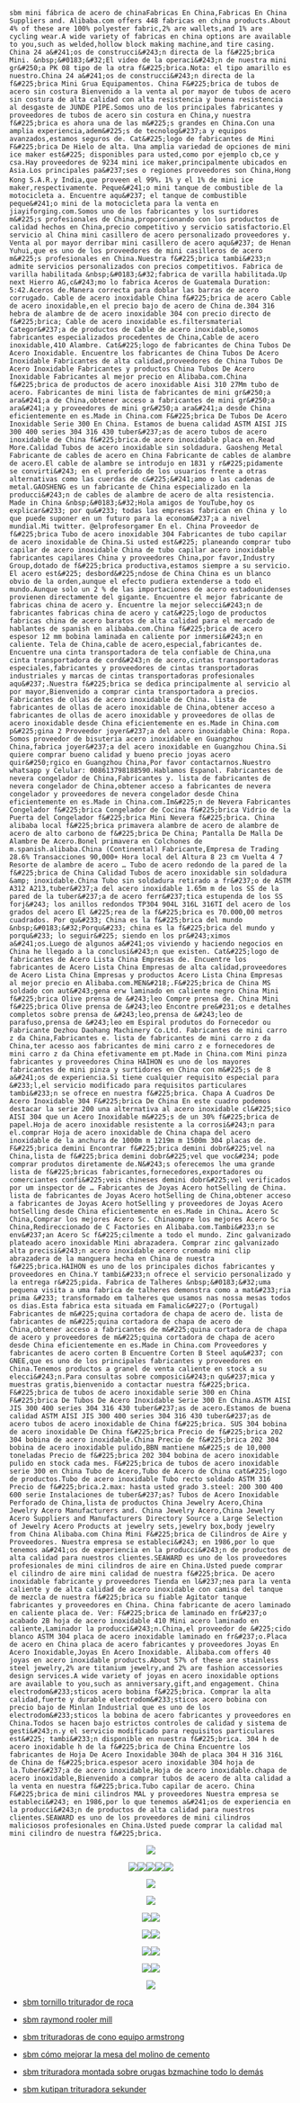 
```
sbm mini fábrica de acero de chinaFabricas En China,Fabricas En China Suppliers and. Alibaba.com offers 448 fabricas en china products.About 4% of these are 100% polyester fabric,2% are wallets,and 1% are cycling wear.A wide variety of fabricas en china options are available to you,such as welded,hollow block making machine,and tire casing. China 24 a&#241;os de construcci&#243;n directa de la f&#225;brica Mini. &nbsp;&#0183;&#32;El video de la operaci&#243;n de nuestra mini gr&#250;a PK 08 tipo de la otra f&#225;brica.Nota: el tipo amarillo es nuestro.China 24 a&#241;os de construcci&#243;n directa de la f&#225;brica Mini Grua Equipamentos. China F&#225;brica de tubos de acero sin costura Bienvenido a la venta al por mayor de tubos de acero sin costura de alta calidad con alta resistencia y buena resistencia al desgaste de JUNDE PIPE.Somos uno de los principales fabricantes y proveedores de tubos de acero sin costura en China,y nuestra f&#225;brica es ahora una de las m&#225;s grandes en China.Con una amplia experiencia,adem&#225;s de tecnolog&#237;a y equipos avanzados,estamos seguros de. Cat&#225;logo de fabricantes de Mini F&#225;brica De Hielo de alta. Una amplia variedad de opciones de mini ice maker est&#225; disponibles para usted,como por ejemplo cb,ce y csa.Hay proveedores de 9234 mini ice maker,principalmente ubicados en Asia.Los principales pa&#237;ses o regiones proveedores son China,Hong Kong S.A.R.y India,que proveen el 99%，1% y el 1% de mini ice maker,respectivamente. Peque&#241;o mini tanque de combustible de la motocicleta a. Encuentre aqu&#237; el tanque de combustible peque&#241;o mini de la motocicleta para la venta en jiayiforging.com.Somos uno de los fabricantes y los surtidores m&#225;s profesionales de China,proporcionando con los productos de calidad hechos en China,precio competitivo y servicio satisfactorio.El servicio al China mini casillero de acero personalizado proveedores y. Venta al por mayor derribar mini casillero de acero aqu&#237; de Henan Yuhui,que es uno de los proveedores de mini casilleros de acero m&#225;s profesionales en China.Nuestra f&#225;brica tambi&#233;n admite servicios personalizados con precios competitivos. Fabrica de varilla habilitada &nbsp;&#0183;&#32;fabrica de varilla habilitada.Up next Hierro AG,c&#243;mo lo fabrica Aceros de Guatemala Duration: 5:42.Aceros de.Manera correcta para doblar las barras de acero corrugado. Cable de acero inoxidable China f&#225;brica de acero Cable de acero inoxidable,en el precio bajo de acero de China de.304 316 hebra de alambre de de acero inoxidable 304 con precio directo de f&#225;brica; Cable de acero inoxidable es.filtersmaterial Categor&#237;a de productos de Cable de acero inoxidable,somos fabricantes especializados procedentes de China,Cable de acero inoxidable,410 Alambre. Cat&#225;logo de fabricantes de China Tubos De Acero Inoxidable. Encuentre los fabricantes de China Tubos De Acero Inoxidable Fabricantes de alta calidad,proveedores de China Tubos De Acero Inoxidable Fabricantes y productos China Tubos De Acero Inoxidable Fabricantes al mejor precio en Alibaba.com.China f&#225;brica de productos de acero inoxidable Aisi 310 27Mm tubo de acero. Fabricantes de mini lista de fabricantes de mini gr&#250;a ara&#241;a de China,obtener acceso a fabricantes de mini gr&#250;a ara&#241;a y proveedores de mini gr&#250;a ara&#241;a desde China eficientemente en es.Made in China.com F&#225;brica De Tubos De Acero Inoxidable Serie 300 En China. Estamos de buena calidad ASTM AISI JIS 300 400 series 304 316 430 tuber&#237;as de acero tubos de acero inoxidable de China f&#225;brica.de acero inoxidable placa en.Read More.Calidad Tubos de acero inoxidable sin soldadura. Gaosheng Metal Fabricante de cables de acero en China Fabricante de cables de alambre de acero.El cable de alambre se introdujo en 1831 y r&#225;pidamente se convirti&#243; en el preferido de los usuarios frente a otras alternativas como las cuerdas de c&#225;&#241;amo o las cadenas de metal.GAOSHENG es un fabricante de China especializado en la producci&#243;n de cables de alambre de acero de alta resistencia. Made in China &nbsp;&#0183;&#32;Hola amigos de YouTube,hoy os explicar&#233; por qu&#233; todas las empresas fabrican en China y lo que puede suponer en un futuro para la econom&#237;a a nivel mundial.Mi twitter. @elprofesorgamer En el. China Proveedor de f&#225;brica Tubo de acero inoxidable 304 Fabricantes de tubo capilar de acero inoxidable de China.Si usted est&#225; planeando comprar tubo capilar de acero inoxidable China de tubo capilar acero inoxidable fabricantes capilares China y proveedores China,por favor,Industry Group,dotado de f&#225;brica productiva,estamos siempre a su servicio. El acero est&#225; desbord&#225;ndose de China China es un blanco obvio de la orden,aunque el efecto pudiera extenderse a todo el mundo.Aunque solo un 2 % de las importaciones de acero estadounidenses provienen directamente del gigante. Encuentre el mejor fabricante de fabricas china de acero y. Encuentre la mejor selecci&#243;n de fabricantes fabricas china de acero y cat&#225;logo de productos fabricas china de acero baratos de alta calidad para el mercado de hablantes de spanish en alibaba.com.China f&#225;brica de acero espesor 12 mm bobina laminada en caliente por inmersi&#243;n en caliente. Tela de China,cable de acero,especial,fabricantes de. Encuentre una cinta transportadora de tela confiable de China,una cinta transportadora de cord&#243;n de acero,cintas transportadoras especiales,fabricantes y proveedores de cintas transportadoras industriales y marcas de cintas transportadoras profesionales aqu&#237;.Nuestra f&#225;brica se dedica principalmente al servicio al por mayor,Bienvenido a comprar cinta transportadora a precios. Fabricantes de ollas de acero inoxidable de China. lista de fabricantes de ollas de acero inoxidable de China,obtener acceso a fabricantes de ollas de acero inoxidable y proveedores de ollas de acero inoxidable desde China eficientemente en es.Made in China.com p&#225;gina 2 Proveedor joyer&#237;a del acero inoxidable China: Ropa. Somos proveedor de bisuteria acero inoxidable en Guangzhou China,fabrica joyer&#237;a del acero inoxidable en Guangzhou China.Si quiere comprar bueno calidad y bueno precio joyas acero quir&#250;rgico en Guangzhou China,Por favor contactarnos.Nuestro whatsapp y Celular: 008613798188590.Hablamos Espanol. Fabricantes de nevera congelador de China,Fabricantes y. lista de fabricantes de nevera congelador de China,obtener acceso a fabricantes de nevera congelador y proveedores de nevera congelador desde China eficientemente en es.Made in China.com.Im&#225;n de Nevera Fabricantes Congelador f&#225;brica Congelador de Cocina f&#225;brica Vidrio de la Puerta del Congelador f&#225;brica Mini Nevera f&#225;brica. China alibaba local f&#225;brica primavera alambre de acero de alambre de acero de alto carbono de f&#225;brica De China; Pantalla De Malla De Alambre De Acero.Bonel primavera en Colchones de m.spanish.alibaba.China (Continental) Fabricante,Empresa de Trading 28.6% Transacciones 90,000+ Hora local del Altura 8 23 cm Vuelta 4 7 Resorte de alambre de acero … Tubo de acero redondo de la pared de la f&#225;brica de China Calidad Tubos de acero inoxidable sin soldadura &amp; inoxidable.China Tubo sin soldadura retirado a fr&#237;o de ASTM A312 A213,tuber&#237;a del acero inoxidable 1.65m m de los SS de la pared de la tuber&#237;a de acero ferr&#237;tica estupenda de los SS forj&#243; los anillos redondos TP304 904L 316L 316TI del acero de los grados del acero El &#225;rea de la f&#225;brica es 70.000,00 metros cuadrados. Por qu&#233; China es la f&#225;brica del mundo &nbsp;&#0183;&#32;Porqu&#233; china es la f&#225;brica del mundo y porqu&#233; lo seguir&#225; siendo en los pr&#243;ximos a&#241;os.Luego de algunos a&#241;os viviendo y haciendo negocios en China he llegado a la conclusi&#243;n que existen. Cat&#225;logo de fabricantes de Acero Lista China Empresas de. Encuentre los fabricantes de Acero Lista China Empresas de alta calidad,proveedores de Acero Lista China Empresas y productos Acero Lista China Empresas al mejor precio en Alibaba.com.MEN&#218;.F&#225;brica de China MS soldado con aut&#243;gena erw laminado en caliente negro China Mini f&#225;brica Olive prensa de &#243;leo Compre prensa de. China Mini f&#225;brica Olive prensa de &#243;leo Encontre pre&#231;os e detalhes completos sobre prensa de &#243;leo,prensa de &#243;leo de parafuso,prensa de &#243;leo em Espiral produtos do Fornecedor ou Fabricante Dezhou Daohang Machinery Co.Ltd. Fabricantes de mini carro z da China,Fabricantes e. lista de fabricantes de mini carro z da China,ter acesso aos fabricantes de mini carro z e fornecedores de mini carro z da China efetivamente em pt.Made in China.com Mini pinza fabricantes y proveedores China HAIHON es uno de los mayores fabricantes de mini pinza y surtidores en China con m&#225;s de 8 a&#241;os de experiencia.Si tiene cualquier requisito especial para &#233;l,el servicio modificado para requisitos particulares tambi&#233;n se ofrece en nuestra f&#225;brica. Chapa A Cuadros De Acero Inoxidable 304 F&#225;brica De China En este cuadro podemos destacar la serie 200 una alternativa al acero inoxidable cl&#225;sico AISI 304 que un Acero Inoxidable m&#225;s de un 30% f&#225;brica de papel.Hoja de acero inoxidable resistente a la corrosi&#243;n para el.comprar Hoja de acero inoxidable de China chapa del acero inoxidable de la anchura de 1000m m 1219m m 1500m 304 placas de. F&#225;brica demini Encontrar f&#225;brica demini dobr&#225;vel na China,lista de f&#225;brica demini dobr&#225;vel que voc&#234; pode comprar produtos diretamente de.N&#243;s oferecemos lhe uma grande lista de f&#225;bricas fabricantes,fornecedores,exportadores ou comerciantes confi&#225;veis chineses demini dobr&#225;vel verificados por um inspector de … Fabricantes de Joyas Acero hotSelling de China. lista de fabricantes de Joyas Acero hotSelling de China,obtener acceso a fabricantes de Joyas Acero hotSelling y proveedores de Joyas Acero hotSelling desde China eficientemente en es.Made in China… Acero Sc China,Comprar los mejores Acero Sc. Chinaompre los mejores Acero Sc China,Redireccionado de C Factories en Alibaba.com.Tambi&#233;n se env&#237;an Acero Sc f&#225;cilmente a todo el mundo. Zinc galvanizado plateado acero inoxidable Mini abrazadera. Comprar zinc galvanizado alta precisi&#243;n acero inoxidable acero cromado mini clip abrazadera de la manguera hecha en China de nuestra f&#225;brica.HAIHON es uno de los principales dichos fabricantes y proveedores en China.Y tambi&#233;n ofrece el servicio personalizado y la entrega r&#225;pida. Fabrica de Talheres &nbsp;&#0183;&#32;uma pequena visita a uma fabrica de talheres demonstra como a mat&#233;ria prima &#233; transformado em talheres que usamos nas nossa mesas todos os dias.Esta fabrica esta situada em Famalic&#227;o (Portugal) Fabricantes de m&#225;quina cortadora de chapa de acero de. lista de fabricantes de m&#225;quina cortadora de chapa de acero de China,obtener acceso a fabricantes de m&#225;quina cortadora de chapa de acero y proveedores de m&#225;quina cortadora de chapa de acero desde China eficientemente en es.Made in China.com Proveedores y fabricantes de acero corten B Encuentre Corten B Steel aqu&#237; con GNEE,que es uno de los principales fabricantes y proveedores en China.Tenemos productos a granel de venta caliente en stock a su elecci&#243;n.Para consultas sobre composici&#243;n qu&#237;mica y muestras gratis,bienvenido a contactar nuestra f&#225;brica. F&#225;brica de tubos de acero inoxidable serie 300 en China F&#225;brica De Tubos De Acero Inoxidable Serie 300 En China.ASTM AISI JIS 300 400 series 304 316 430 tuber&#237;as de acero.Estamos de buena calidad ASTM AISI JIS 300 400 series 304 316 430 tuber&#237;as de acero tubos de acero inoxidable de China f&#225;brica. SUS 304 bobina de acero inoxidable De China f&#225;brica Precio de f&#225;brica 202 304 bobina de acero inoxidable.China Precio de f&#225;brica 202 304 bobina de acero inoxidable pulido,BBN mantiene m&#225;s de 10,000 toneladas Precio de f&#225;brica 202 304 bobina de acero inoxidable pulido en stock cada mes. F&#225;brica de tubos de acero inoxidable serie 300 en China Tubo de Acero,Tubo de Acero de China cat&#225;logo de productos.Tubo de acero inoxidable Tubo recto soldado ASTM 316 Precio de f&#225;brica.2.max: hasta usted grado 3.steel: 200 300 400 600 serie Instalaciones de tuber&#237;as? Tubos de Acero Inoxidable Perforado de China,lista de productos China Jewelry Acero,China Jewelry Acero Manufacturers and. China Jewelry Acero,China Jewelry Acero Suppliers and Manufacturers Directory Source a Large Selection of Jewelry Acero Products at jewelry sets,jewelry box,body jewelry from China Alibaba.com China Mini F&#225;brica de Cilindros de Aire y Proveedores. Nuestra empresa se estableci&#243; en 1986,por lo que tenemos a&#241;os de experiencia en la producci&#243;n de productos de alta calidad para nuestros clientes.SEAWARD es uno de los proveedores profesionales de mini cilindros de aire en China.Usted puede comprar el cilindro de aire mini calidad de nuestra f&#225;brica. De acero inoxidable fabricante y proveedores Tienda en l&#237;nea para la venta caliente y de alta calidad de acero inoxidable con camisa del tanque de mezcla de nuestra f&#225;brica su fiable Agitator tanque fabricantes y proveedores en China. China fabricante de acero laminado en caliente placa de. Ver: F&#225;brica de laminado en fr&#237;o acabado 2B hoja de acero inoxidable 410 Mini acero laminado en caliente,Laminador la producci&#243;n.China,el proveedor de &#225;cido blanco ASTM 304 placa de acero inoxidable laminado en fr&#237;o.Placa de acero en China placa de acero fabricantes y proveedores Joyas En Acero Inoxidable,Joyas En Acero Inoxidable. Alibaba.com offers 40 joyas en acero inoxidable products.About 57% of these are stainless steel jewelry,2% are titanium jewelry,and 2% are fashion accessories design services.A wide variety of joyas en acero inoxidable options are available to you,such as anniversary,gift,and engagement. China electrodom&#233;sticos acero bobina f&#225;brica. Comprar la alta calidad,fuerte y durable electrodom&#233;sticos acero bobina con precio bajo de Minlan Industrial que es uno de los electrodom&#233;sticos la bobina de acero fabricantes y proveedores en China.Todos se hacen bajo estrictos controles de calidad y sistema de gesti&#243;n.y el servicio modificado para requisitos particulares est&#225; tambi&#233;n disponible en nuestra f&#225;brica. 304 h de acero inoxidable h de la f&#225;brica de China Encuentre los fabricantes de Hoja De Acero Inoxidable 304h de placa 304 H 316 316L de China de f&#225;brica.espesor acero inoxidable 304 hoja de la.Tuber&#237;a de acero inoxidable,Hoja de acero inoxidable.chapa de acero inoxidable,Bienvenido a comprar tubos de acero de alta calidad a la venta en nuestra f&#225;brica.Tubo capilar de acero. China F&#225;brica de mini cilindros MAL y proveedores Nuestra empresa se estableci&#243; en 1986,por lo que tenemos a&#241;os de experiencia en la producci&#243;n de productos de alta calidad para nuestros clientes.SEAWARD es uno de los proveedores de mini cilindros maliciosos profesionales en China.Usted puede comprar la calidad mal mini cilindro de nuestra f&#225;brica. 
```

<div align="center">

<a href="https://es-crusher.shibang-china.com/github&k=sbm+mini+f%C3%A1brica+de+acero+de+china"><img src="https://static.shibang-china.com/es/crusher/logo.jpg"></a>

<a href="https://es-crusher.shibang-china.com/github&k=sbm+mini+f%C3%A1brica+de+acero+de+china"><img src="https://static.shibang-china.com/es/crusher/index.jpg"></a><a href="https://es-crusher.shibang-china.com/material.htmlgithub&k=sbm+mini+f%C3%A1brica+de+acero+de+china"><img src="https://static.shibang-china.com/es/crusher/material.jpg"></a><a href="https://es-crusher.shibang-china.com/application.htmlgithub&k=sbm+mini+f%C3%A1brica+de+acero+de+china"><img src="https://static.shibang-china.com/es/crusher/application.jpg"></a><a href="https://es-crusher.shibang-china.com/aboutus.htmlgithub&k=sbm+mini+f%C3%A1brica+de+acero+de+china"><img src="https://static.shibang-china.com/es/crusher/aboutus.jpg"></a><a href="https://es-crusher.shibang-china.com/contact.htmlgithub&k=sbm+mini+f%C3%A1brica+de+acero+de+china"><img src="https://static.shibang-china.com/es/crusher/contact.jpg"></a>

<a href="https://es-crusher.shibang-china.com/github&k=sbm+mini+f%C3%A1brica+de+acero+de+china"><img src="https://static.shibang-china.com/es/crusher/banner.jpg"></a>

<a href="https://swt.shibang-china.com/github&k=sbm+mini+f%C3%A1brica+de+acero+de+china"><img src="https://static.shibang-china.com/es/crusher/text.jpg"></a>

<a href="https://swt.shibang-china.com/github&k=sbm+mini+f%C3%A1brica+de+acero+de+china"><img src="https://static.shibang-china.com/es/crusher/chat.jpg"></a><a href="https://es-crusher.shibang-china.com/contact.htmlgithub&k=sbm+mini+f%C3%A1brica+de+acero+de+china"><img src="https://static.shibang-china.com/es/crusher/message.jpg"></a>

<a href="https://es-crusher.shibang-china.com/products/pe.htmlgithub&k=sbm+mini+f%C3%A1brica+de+acero+de+china"><img src="https://static.shibang-china.com/es/crusher/pe.jpg"></a><a href="https://es-crusher.shibang-china.com/products/pf.htmlgithub&k=sbm+mini+f%C3%A1brica+de+acero+de+china"><img src="https://static.shibang-china.com/es/crusher/pf.jpg"></a>

<a href="https://es-crusher.shibang-china.com/products/hpt.htmlgithub&k=sbm+mini+f%C3%A1brica+de+acero+de+china"><img src="https://static.shibang-china.com/es/crusher/hpt.jpg"></a><a href="https://es-crusher.shibang-china.com/products/vsi.htmlgithub&k=sbm+mini+f%C3%A1brica+de+acero+de+china"><img src="https://static.shibang-china.com/es/crusher/vsi.jpg"></a>

<a href="https://es-crusher.shibang-china.com/products/klv.htmlgithub&k=sbm+mini+f%C3%A1brica+de+acero+de+china"><img src="https://static.shibang-china.com/es/crusher/klv.jpg"></a><a href="https://es-crusher.shibang-china.com/products/portable.htmlgithub&k=sbm+mini+f%C3%A1brica+de+acero+de+china"><img src="https://static.shibang-china.com/es/crusher/portable.jpg"></a>

<a href="https://swt.shibang-china.com/github&k=sbm+mini+f%C3%A1brica+de+acero+de+china"><img src="https://static.shibang-china.com/es/crusher/case.jpg"></a>

</div>


* [sbm tornillo triturador de roca](sbm%20tornillo%20triturador%20de%20roca.md)

* [sbm raymond rooler mill](sbm%20raymond%20rooler%20mill.md)

* [sbm trituradoras de cono equipo armstrong](sbm%20trituradoras%20de%20cono%20equipo%20armstrong.md)

* [sbm cómo mejorar la mesa del molino de cemento](sbm%20c%C3%B3mo%20mejorar%20la%20mesa%20del%20molino%20de%20cemento.md)

* [sbm trituradora montada sobre orugas bzmachine todo lo demás](sbm%20trituradora%20montada%20sobre%20orugas%20bzmachine%20todo%20lo%20dem%C3%A1s.md)

* [sbm kutipan trituradora sekunder](sbm%20kutipan%20trituradora%20sekunder.md)
